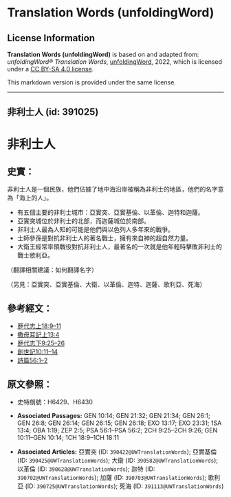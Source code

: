 # Translation Words (unfoldingWord)

## License Information

**Translation Words (unfoldingWord)** is based on and adapted from: _unfoldingWord® Translation Words_, [unfoldingWord](https://unfoldingword.org/utw), 2022, which is licensed under a [CC BY-SA 4.0 license](https://creativecommons.org/licenses/by-sa/4.0/legalcode.en).

This markdown version is provided under the same license.



--------------------------------

## 非利士人 (id: 391025)

非利士人
====

史實：
---

非利士人是一個民族，他們佔據了地中海沿岸被稱為非利士的地區，他們的名字意為「海上的人」。

* 有五個主要的非利士城市：亞實突、亞實基倫、以革倫、迦特和迦薩。
* 亞實突城位於非利士的北部，而迦薩城位於南部。
* 非利士人最為人知的可能是他們與以色列人多年來的戰爭。
* 士師參孫是對抗非利士人的著名戰士，擁有來自神的超自然力量。
* 大衛王經常率領戰役對抗非利士人，最著名的一次就是他年輕時擊敗非利士的戰士歌利亞。

（翻譯相關建議：如何翻譯名字）

（另見：亞實突、亞實基倫、大衛、以革倫、迦特、迦薩、歌利亞、死海）

參考經文：
-----

* [歴代志上18:9–11](https://ref.ly/1Chr18:9-1Chr18:11)
* [撒母耳記上13:4](https://ref.ly/1Sam13:4)
* [歴代志下9:25–26](https://ref.ly/2Chr9:25-2Chr9:26)
* [創世記10:11–14](https://ref.ly/Gen10:11-Gen10:14)
* [詩篇56:1–2](https://ref.ly/Ps56:1-Ps56:2)

原文參照：
-----

* 史特朗號：H6429、H6430

* **Associated Passages:** GEN 10:14; GEN 21:32; GEN 21:34; GEN 26:1; GEN 26:8; GEN 26:14; GEN 26:15; GEN 26:18; EXO 13:17; EXO 23:31; 1SA 13:4; OBA 1:19; ZEP 2:5; PSA 56:1–PSA 56:2; 2CH 9:25–2CH 9:26; GEN 10:11–GEN 10:14; 1CH 18:9–1CH 18:11
* **Associated Articles:** 亞實突 (ID: `390422@UWTranslationWords`); 亞實基倫 (ID: `390425@UWTranslationWords`); 大衛 (ID: `390582@UWTranslationWords`); 以革倫 (ID: `390628@UWTranslationWords`); 迦特 (ID: `390702@UWTranslationWords`); 加薩 (ID: `390703@UWTranslationWords`); 歌利亞 (ID: `390725@UWTranslationWords`); 死海 (ID: `391113@UWTranslationWords`)

